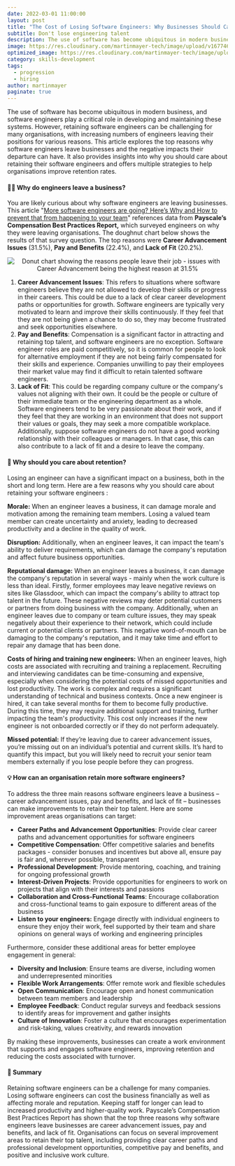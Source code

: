 ```yaml
---
date: 2022-03-01 11:00:00
layout: post
title: "The Cost of Losing Software Engineers: Why Businesses Should Care and What to Do About It"
subtitle: Don't lose engineering talent
description: The use of software has become ubiquitous in modern business, and software engineers play a critical role in developing and maintaining these systems. However, retaining software engineers can be challenging for many organisations, with increasing numbers of engineers leaving their positions for various reasons. This article explores the top reasons why software engineers leave businesses and the negative impacts their departure can have. It also provides insights into why you should care about retaining their software engineers and offers multiple strategies to help organisations improve retention rates.
image: https://res.cloudinary.com/martinmayer-tech/image/upload/v1677460997/blog-posts/main/CQdewvOP3venyr256ynINCW0iwcqX_l6clzr.jpg
optimized_image: https://res.cloudinary.com/martinmayer-tech/image/upload/c_scale,w_380/v1677460997/blog-posts/main/CQdewvOP3venyr256ynINCW0iwcqX_l6clzr.jpg
category: skills-development
tags:
  - progression
  - hiring
author: martinmayer
paginate: true
---
```

The use of software has become ubiquitous in modern business, and software engineers play a critical role in developing and maintaining these systems. However, retaining software engineers can be challenging for many organisations, with increasing numbers of engineers leaving their positions for various reasons. This article explores the top reasons why software engineers leave businesses and the negative impacts their departure can have. It also provides insights into why you should care about retaining their software engineers and offers multiple strategies to help organisations improve retention rates.

#### 🏃‍♀ Why do engineers leave a business?

You are likely curious about why software engineers are leaving businesses. This article "[More software engineers are going? Here’s Why and How to prevent that from happening to your team](https://inspius.com/insights/software-engineers-quit-how-to-prevent-that/)" references data from **Payscale’s Compensation Best Practices Report,** which surveyed engineers on why they were leaving organisations. The doughnut chart below shows the results of that survey question. The top reasons were **Career Advancement Issues** (31.5%), **Pay and Benefits** (22.4%), and **Lack of Fit** (20.2%).

<p align="center">
    <img src="https://res.cloudinary.com/martinmayer-tech/image/upload/v1677029072/blog-posts/_progression/_retain_more_engineers/why_do_software_engineers_leave_jbvsnw.png" alt="Donut chart showing the reasons people leave their job - issues with Career Advancement being the highest reason at 31.5%" />
</p>

1. **Career Advancement Issues**: This refers to situations where software engineers believe they are not allowed to develop their skills or progress in their careers. This could be due to a lack of clear career development paths or opportunities for growth. Software engineers are typically very motivated to learn and improve their skills continuously. If they feel that they are not being given a chance to do so, they may become frustrated and seek opportunities elsewhere.
2. **Pay and Benefits**: Compensation is a significant factor in attracting and retaining top talent, and software engineers are no exception. Software engineer roles are paid competitively, so it is common for people to look for alternative employment if they are not being fairly compensated for their skills and experience. Companies unwilling to pay their employees their market value may find it difficult to retain talented software engineers.
3. **Lack of Fit**: This could be regarding company culture or the company's values not aligning with their own. It could be the people or culture of their immediate team or the engineering department as a whole. Software engineers tend to be very passionate about their work, and if they feel that they are working in an environment that does not support their values or goals, they may seek a more compatible workplace. Additionally, suppose software engineers do not have a good working relationship with their colleagues or managers. In that case, this can also contribute to a lack of fit and a desire to leave the company.

#### 🤔 Why should you care about retention?

Losing an engineer can have a significant impact on a business, both in the short and long term. Here are a few reasons why you should care about retaining your software engineers :

**Morale:** When an engineer leaves a business, it can damage morale and motivation among the remaining team members. Losing a valued team member can create uncertainty and anxiety, leading to decreased productivity and a decline in the quality of work.

**Disruption:** Additionally, when an engineer leaves, it can impact the team's ability to deliver requirements, which can damage the company's reputation and affect future business opportunities.

**Reputational damage:** When an engineer leaves a business, it can damage the company's reputation in several ways - mainly when the work culture is less than ideal. Firstly, former employees may leave negative reviews on sites like Glassdoor, which can impact the company's ability to attract top talent in the future. These negative reviews may deter potential customers or partners from doing business with the company. Additionally, when an engineer leaves due to company or team culture issues, they may speak negatively about their experience to their network, which could include current or potential clients or partners. This negative word-of-mouth can be damaging to the company's reputation, and it may take time and effort to repair any damage that has been done.

**Costs of hiring and training new engineers:** When an engineer leaves, high costs are associated with recruiting and training a replacement. Recruiting and interviewing candidates can be time-consuming and expensive, especially when considering the potential costs of missed opportunities and lost productivity. The work is complex and requires a significant understanding of technical and business contexts. Once a new engineer is hired, it can take several months for them to become fully productive. During this time, they may require additional support and training, further impacting the team's productivity. This cost only increases if the new engineer is not onboarded correctly or if they do not perform adequately.

**Missed potential:** If they’re leaving due to career advancement issues, you’re missing out on an individual’s potential and current skills. It’s hard to quantify this impact, but you will likely need to recruit your senior team members externally if you lose people before they can progress.

#### 💡 How can an organisation retain more software engineers?

To address the three main reasons software engineers leave a business – career advancement issues, pay and benefits, and lack of fit – businesses can make improvements to retain their top talent. Here are some improvement areas organisations can target:

- **Career Paths and Advancement Opportunities**: Provide clear career paths and advancement opportunities for software engineers
- **Competitive Compensation**: Offer competitive salaries and benefits packages - consider bonuses and incentives but above all, ensure pay is fair and, wherever possible, transparent
- **Professional Development**: Provide mentoring, coaching, and training for ongoing professional growth
- **Interest-Driven Projects**: Provide opportunities for engineers to work on projects that align with their interests and passions
- **Collaboration and Cross-Functional Teams**: Encourage collaboration and cross-functional teams to gain exposure to different areas of the business
- **Listen to your engineers:** Engage directly with individual engineers to ensure they enjoy their work, feel supported by their team and share opinions on general ways of working and engineering principles

Furthermore, consider these additional areas for better employee engagement in general:

- **Diversity and Inclusion**: Ensure teams are diverse, including women and underrepresented minorities
- **Flexible Work Arrangements**: Offer remote work and flexible schedules
- **Open Communication**: Encourage open and honest communication between team members and leadership
- **Employee Feedback**: Conduct regular surveys and feedback sessions to identify areas for improvement and gather insights
- **Culture of Innovation**: Foster a culture that encourages experimentation and risk-taking, values creativity, and rewards innovation

By making these improvements, businesses can create a work environment that supports and engages software engineers, improving retention and reducing the costs associated with turnover.

#### 📝 Summary

Retaining software engineers can be a challenge for many companies. Losing software engineers can cost the business financially as well as affecting morale and reputation. Keeping staff for longer can lead to increased productivity and higher-quality work. Payscale’s Compensation Best Practices Report has shown that the top three reasons why software engineers leave businesses are career advancement issues, pay and benefits, and lack of fit. Organisations can focus on several improvement areas to retain their top talent, including providing clear career paths and professional development opportunities, competitive pay and benefits, and positive and inclusive work culture.
